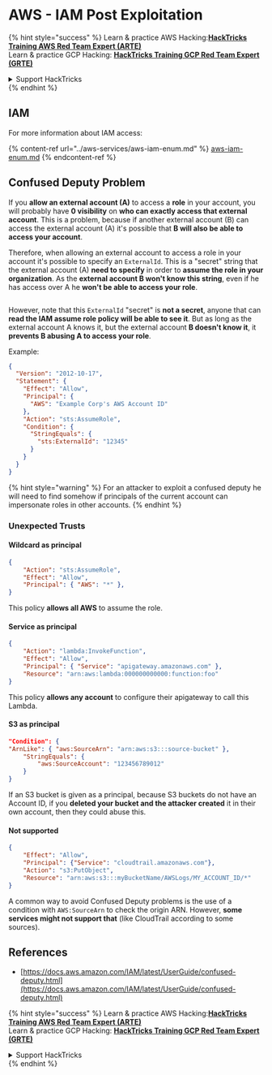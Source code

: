 # AWS - IAM Post Exploitation

{% hint style="success" %}
Learn & practice AWS Hacking:<img src="/.gitbook/assets/image.png" alt="" data-size="line">[**HackTricks Training AWS Red Team Expert (ARTE)**](https://training.hacktricks.xyz/courses/arte)<img src="/.gitbook/assets/image.png" alt="" data-size="line">\
Learn & practice GCP Hacking: <img src="/.gitbook/assets/image (2).png" alt="" data-size="line">[**HackTricks Training GCP Red Team Expert (GRTE)**<img src="/.gitbook/assets/image (2).png" alt="" data-size="line">](https://training.hacktricks.xyz/courses/grte)

<details>

<summary>Support HackTricks</summary>

* Check the [**subscription plans**](https://github.com/sponsors/carlospolop)!
* **Join the** 💬 [**Discord group**](https://discord.gg/hRep4RUj7f) or the [**telegram group**](https://t.me/peass) or **follow** us on **Twitter** 🐦 [**@hacktricks\_live**](https://twitter.com/hacktricks\_live)**.**
* **Share hacking tricks by submitting PRs to the** [**HackTricks**](https://github.com/carlospolop/hacktricks) and [**HackTricks Cloud**](https://github.com/carlospolop/hacktricks-cloud) github repos.

</details>
{% endhint %}

## IAM

For more information about IAM access:

{% content-ref url="../aws-services/aws-iam-enum.md" %}
[aws-iam-enum.md](../aws-services/aws-iam-enum.md)
{% endcontent-ref %}

## Confused Deputy Problem

If you **allow an external account (A)** to access a **role** in your account, you will probably have **0 visibility** on **who can exactly access that external account**. This is a problem, because if another external account (B) can access the external account (A) it's possible that **B will also be able to access your account**.

Therefore, when allowing an external account to access a role in your account it's possible to specify an `ExternalId`. This is a "secret" string that the external account (A) **need to specify** in order to **assume the role in your organization**. As the **external account B won't know this string**, even if he has access over A he **won't be able to access your role**.

<figure><img src="../../../.gitbook/assets/image (95).png" alt=""><figcaption></figcaption></figure>

However, note that this `ExternalId` "secret" is **not a secret**, anyone that can **read the IAM assume role policy will be able to see it**. But as long as the external account A knows it, but the external account **B doesn't know it**, it **prevents B abusing A to access your role**.

Example:

```json
{
  "Version": "2012-10-17",
  "Statement": {
    "Effect": "Allow",
    "Principal": {
      "AWS": "Example Corp's AWS Account ID"
    },
    "Action": "sts:AssumeRole",
    "Condition": {
      "StringEquals": {
        "sts:ExternalId": "12345"
      }
    }
  }
}
```

{% hint style="warning" %}
For an attacker to exploit a confused deputy he will need to find somehow if principals of the current account can impersonate roles in other accounts.
{% endhint %}

### Unexpected Trusts

#### Wildcard as principal

```json
{    
    "Action": "sts:AssumeRole",
    "Effect": "Allow",
    "Principal": { "AWS": "*" },
}
```

This policy **allows all AWS** to assume the role.

#### Service as principal

```json
{    
    "Action": "lambda:InvokeFunction",
    "Effect": "Allow",
    "Principal": { "Service": "apigateway.amazonaws.com" },
    "Resource": "arn:aws:lambda:000000000000:function:foo"
}
```

This policy **allows any account** to configure their apigateway to call this Lambda.

#### S3 as principal

```json
"Condition": {
"ArnLike": { "aws:SourceArn": "arn:aws:s3:::source-bucket" }, 
    "StringEquals": {
        "aws:SourceAccount": "123456789012"
    }
}
```

If an S3 bucket is given as a principal, because S3 buckets do not have an Account ID, if you **deleted your bucket and the attacker created** it in their own account, then they could abuse this.

#### Not supported

```json
{
    "Effect": "Allow",
    "Principal": {"Service": "cloudtrail.amazonaws.com"},
    "Action": "s3:PutObject",
    "Resource": "arn:aws:s3:::myBucketName/AWSLogs/MY_ACCOUNT_ID/*"
}
```

A common way to avoid Confused Deputy problems is the use of a condition with `AWS:SourceArn` to check the origin ARN. However, **some services might not support that** (like CloudTrail according to some sources).

## References

* [https://docs.aws.amazon.com/IAM/latest/UserGuide/confused-deputy.html](https://docs.aws.amazon.com/IAM/latest/UserGuide/confused-deputy.html)

{% hint style="success" %}
Learn & practice AWS Hacking:<img src="/.gitbook/assets/image.png" alt="" data-size="line">[**HackTricks Training AWS Red Team Expert (ARTE)**](https://training.hacktricks.xyz/courses/arte)<img src="/.gitbook/assets/image.png" alt="" data-size="line">\
Learn & practice GCP Hacking: <img src="/.gitbook/assets/image (2).png" alt="" data-size="line">[**HackTricks Training GCP Red Team Expert (GRTE)**<img src="/.gitbook/assets/image (2).png" alt="" data-size="line">](https://training.hacktricks.xyz/courses/grte)

<details>

<summary>Support HackTricks</summary>

* Check the [**subscription plans**](https://github.com/sponsors/carlospolop)!
* **Join the** 💬 [**Discord group**](https://discord.gg/hRep4RUj7f) or the [**telegram group**](https://t.me/peass) or **follow** us on **Twitter** 🐦 [**@hacktricks\_live**](https://twitter.com/hacktricks\_live)**.**
* **Share hacking tricks by submitting PRs to the** [**HackTricks**](https://github.com/carlospolop/hacktricks) and [**HackTricks Cloud**](https://github.com/carlospolop/hacktricks-cloud) github repos.

</details>
{% endhint %}

